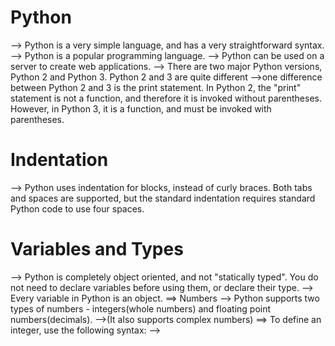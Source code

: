 # Python

--> Python is a very simple language, and has a very straightforward syntax.
--> Python is a popular programming language.
--> Python can be used on a server to create web applications.
--> There are two major Python versions, Python 2 and Python 3. Python 2 and 3 are quite different
-->one difference between Python 2 and 3 is the print statement. In Python 2, the "print" statement is not a function, and therefore it is invoked without parentheses. However, in Python 3, it is a function, and must be invoked with parentheses.
# Indentation
--> Python uses indentation for blocks, instead of curly braces. Both tabs and spaces are supported, but the standard indentation requires standard Python code to use four spaces.
# Variables and Types
--> Python is completely object oriented, and not "statically typed". You do not need to declare variables before using them, or declare their type. 
--> Every variable in Python is an object.
==> Numbers
--> Python supports two types of numbers - integers(whole numbers) and floating point numbers(decimals). 
-->(It also supports complex numbers) 
==> To define an integer, use the following syntax: 
-->